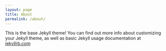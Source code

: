 ```yaml
---
layout: page
title: About
permalink: /about/
---
```


This is the base Jekyll theme! You can find out more info about customizing your Jekyll theme, as well as basic Jekyll usage documentation at [jekyllrb.com](https://jekyllrb.com/)
